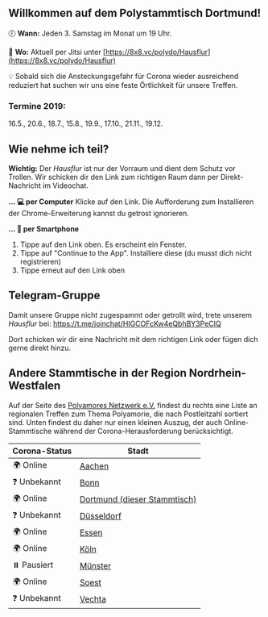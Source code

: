 ## Willkommen auf dem Polystammtisch Dortmund!
 
🕖 **Wann:** Jeden 3. Samstag im Monat um 19 Uhr.

📌 **Wo:** Aktuell per Jitsi unter [https://8x8.vc/polydo/Hausflur](https://8x8.vc/polydo/Hausflur)

💡 Sobald sich die Ansteckungsgefahr für Corona wieder ausreichend reduziert hat suchen wir uns eine feste Örtlichkeit für unsere Treffen.

### Termine 2019: 
16.5., 20.6., 18.7., 15.8., 19.9., 17.10., 21.11., 19.12.

## Wie nehme ich teil?
**Wichtig:** Der _Hausflur_ ist nur der Vorraum und dient dem Schutz vor Trollen. Wir schicken dir den Link zum richtigen Raum dann per Direkt-Nachricht im Videochat.

**... 💻 per Computer**
Klicke auf den Link. Die Aufforderung zum Installieren der Chrome-Erweiterung kannst du getrost ignorieren.

**... 📲 per Smartphone**
1. Tippe auf den Link oben. Es erscheint ein Fenster.
2. Tippe auf "Continue to the App". Installiere diese (du musst dich nicht registrieren)
3. Tippe erneut auf den Link oben

## Telegram-Gruppe
Damit unsere Gruppe nicht zugespammt oder getrollt wird, trete unserem _Hausflur_ bei: https://t.me/joinchat/HIGCOFcKw4eQbhBY3PeCIQ

Dort schicken wir dir eine Nachricht mit dem richtigen Link oder fügen dich gerne direkt hinzu. 

## Andere Stammtische in der Region Nordrhein-Westfalen
Auf der Seite des [Polyamores Netzwerk e.V.](https://www.polyamory.de/regionale-treffen-de) findest du rechts eine Liste an regionalen Treffen zum Thema Polyamorie, die nach Postleitzahl sortiert sind. Unten findest du daher nur einen kleinen Auszug, der auch Online-Stammtische während der Corona-Herausforderung berücksichtigt.

| Corona-Status | Stadt        |
| ------------- | -------------|
| 🌍 Online     | [Aachen](https://polyamorie-aachen.de/) |
| ❓ Unbekannt  | [Bonn](https://www.polyamory.de/polyamorie-stammtisch-bonn-bonner-polygespraechskreis) |
| 🌍 Online     | [Dortmund (dieser Stammtisch)](https://polyamorie-dortmund.de/) |
| ❓ Unbekannt  | [Düsseldorf](https://polytreff.wordpress.com/termine/) |
| 🌍 Online     | [Essen](https://www.facebook.com/groups/980135342024444/) |
| 🌍 Online     | [Köln](https://www.poly-koeln.de/termine/) |
| ⏸️ Pausiert   | [Münster](https://polyamorie-muenster.blogspot.com/)
| 🌍 Online     | [Soest](https://www.polyamory.de/papageienstammtisch-soest) |
| ❓ Unbekannt  | [Vechta](https://anders-lieben-vechta.de/) |
